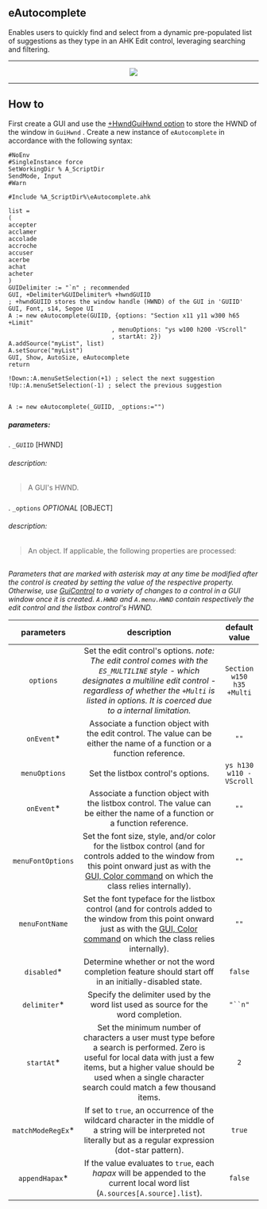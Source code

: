 ## eAutocomplete

Enables users to quickly find and select from a dynamic pre-populated list of suggestions as they type in an AHK Edit control, leveraging searching and filtering.

***

<p align="center">
  <img src="https://raw.githubusercontent.com/A-AhkUser/AHK-forums/master/eAutocomplete/eAutocomplete.png" />
</p>

***

## How to
First create a GUI and use the [+HwndGuiHwnd option](https://www.autohotkey.com/docs/commands/Gui.htm#GuiHwndOutputVar) to store the HWND of the window in `GuiHwnd`
. Create a new instance of `eAutocomplete` in accordance with the following syntax:

```Autohotkey
#NoEnv
#SingleInstance force
SetWorkingDir % A_ScriptDir
SendMode, Input
#Warn

#Include %A_ScriptDir%\eAutocomplete.ahk

list =
(
accepter
acclamer
accolade
accroche
accuser
acerbe
achat
acheter
)
GUIDelimiter := "`n" ; recommended
GUI, +Delimiter%GUIDelimiter% +hwndGUIID
; +hwndGUIID stores the window handle (HWND) of the GUI in 'GUIID'
GUI, Font, s14, Segoe UI
A := new eAutocomplete(GUIID, {options: "Section x11 y11 w300 h65 +Limit"
                             , menuOptions: "ys w100 h200 -VScroll"
                             , startAt: 2})
A.addSource("myList", list)
A.setSource("myList")
GUI, Show, AutoSize, eAutocomplete
return

!Down::A.menuSetSelection(+1) ; select the next suggestion
!Up::A.menuSetSelection(-1) ; select the previous suggestion
```
##
```Autohotkey
A := new eAutocomplete(_GUIID, _options:="")
```
##### parameters:
. ``_GUIID`` [HWND]
###### description:
> A GUI's HWND.
#####
. ``_options`` *OPTIONAL* [OBJECT]
###### description:</br>
> An object. If applicable, the following properties are processed:
##
*Parameters that are marked with asterisk may at any time be modified after the control is created by setting the value of the respective property.
Otherwise, use [GuiControl](https://www.autohotkey.com/docs/commands/GuiControl.htm) to a variety of changes to a control in a GUI window once it is created. `A.HWND` and `A.menu.HWND` contain respectively the edit control and the listbox control's HWND.*

| parameters | description | default value
| :---: | :---: | :---: |
| ``options`` | Set the edit control's options. *note: The edit control comes with the `ES_MULTILINE` style - which designates a multiline edit control - regardless of whether the `+Multi` is listed in options. It is coerced due to a internal limitation.* | `Section w150 h35 +Multi`
| ``onEvent``* | Associate a function object with the edit control. The value can be either the name of a function or a function reference. | `""`
| ``menuOptions`` | Set the listbox control's options. | `ys h130 w110 -VScroll`
| ``onEvent``* | Associate a function object with the listbox control. The value can be either the name of a function or a function reference. | `""`
| ``menuFontOptions`` | Set the font size, style, and/or color for the listbox control (and for controls added to the window from this point onward just as with the [GUI, Color command](https://www.autohotkey.com/docs/commands/Gui.htm#Color) on which the class relies internally). | `""`
| ``menuFontName`` | Set the font typeface for the listbox control (and for controls added to the window from this point onward just as with the [GUI, Color command](https://www.autohotkey.com/docs/commands/Gui.htm#Color) on which the class relies internally). | `""`
| ``disabled``* | Determine whether or not the word completion feature should start off in an initially-disabled state. | `false`
| ``delimiter``* | Specify the delimiter used by the word list used as source for the word completion. | `"``n"`
| ``startAt``* | Set the minimum number of characters a user must type before a search is performed. Zero is useful for local data with just a few items, but a higher value should be used when a single character search could match a few thousand items. | `2`
| ``matchModeRegEx``* | If set to `true`, an occurrence of the wildcard character in the middle of a string will be interpreted not literally but as a regular expression (dot-star pattern). | `true`
| ``appendHapax``* | If the value evaluates to `true`, each *hapax* will be appended to the current local word list (`A.sources[A.source].list`). | `false`
